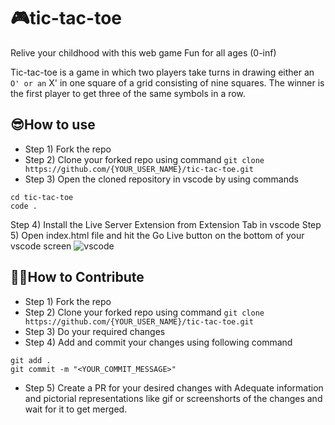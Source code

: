# 🎮tic-tac-toe
Relive your childhood with this web game 
Fun for all ages (0-inf)

Tic-tac-toe is a game in which two players take turns in drawing either an ` O' or an ` X' in one square of a grid consisting of nine squares. The winner is the first player to get three of the same symbols in a row.

## 😎How to use

- Step 1) Fork the repo
- Step 2) Clone your forked repo using command `git clone https://github.com/{YOUR_USER_NAME}/tic-tac-toe.git` 
- Step 3) Open the cloned repository in vscode by using commands 
```
cd tic-tac-toe
code .
```
Step 4) Install the Live Server Extension from Extension Tab in vscode
Step 5) Open index.html file and hit the Go Live button on the bottom of your vscode screen
![vscode](https://user-images.githubusercontent.com/76838551/193417978-21d62886-2ca3-4550-946b-0d82708070f3.png)

## 👨‍🔬How to Contribute

- Step 1) Fork the repo
- Step 2) Clone your forked repo using command `git clone https://github.com/{YOUR_USER_NAME}/tic-tac-toe.git`
- Step 3) Do your required changes
- Step 4) Add and commit your changes using following command
```
git add .
git commit -m "<YOUR_COMMIT_MESSAGE>"
```
- Step 5) Create a PR for your desired changes with Adequate information and pictorial representations like gif or screenshorts of the changes and wait for it to get merged.
 
